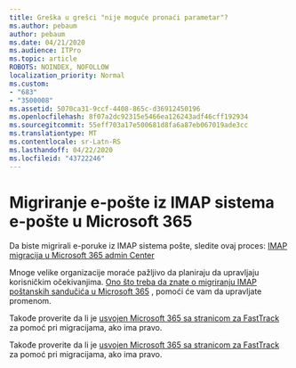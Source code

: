 ```yaml
---
title: Greška u grešci "nije moguće pronaći parametar"?
ms.author: pebaum
author: pebaum
ms.date: 04/21/2020
ms.audience: ITPro
ms.topic: article
ROBOTS: NOINDEX, NOFOLLOW
localization_priority: Normal
ms.custom:
- "683"
- "3500008"
ms.assetid: 5070ca31-9ccf-4408-865c-d36912450196
ms.openlocfilehash: 8f07a2dc92315e5466ea126243adf46cff192934
ms.sourcegitcommit: 55eff703a17e500681d8fa6a87eb067019ade3cc
ms.translationtype: MT
ms.contentlocale: sr-Latn-RS
ms.lasthandoff: 04/22/2020
ms.locfileid: "43722246"
---
```

# <a name="migrating-email-from-imap-email-system-to-microsoft-365"></a>Migriranje e-pošte iz IMAP sistema e-pošte u Microsoft 365

Da biste migrirali e-poruke iz IMAP sistema pošte, sledite ovaj proces: [IMAP migracija u Microsoft 365 admin Center](https://docs.microsoft.com/Exchange/mailbox-migration/migrating-imap-mailboxes/imap-migration-in-the-admin-center)
  
Mnoge velike organizacije moraće pažljivo da planiraju da upravljaju korisničkim očekivanjima. [Ono što treba da znate o migriranju IMAP poštanskih sandučića u Microsoft 365](https://docs.microsoft.com/Exchange/mailbox-migration/migrating-imap-mailboxes/migrating-imap-mailboxes) , pomoći će vam da upravljate promenom.

Takođe proverite da li je [usvojen Microsoft 365 sa stranicom za FastTrack](https://www.microsoft.com/fasttrack/microsoft-365/office-365) za pomoć pri migracijama, ako ima pravo.
  

Takođe proverite da li je [usvojen Microsoft 365 sa stranicom za FastTrack](https://www.microsoft.com/fasttrack/microsoft-365/office-365) za pomoć pri migracijama, ako ima pravo.
  